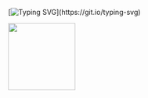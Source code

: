 [![Typing SVG](https://readme-typing-svg.demolab.com/?color=474B50&lines=Hi%2C+I'm+丶恩嗯+%F0%9F%91%8B;祝你快乐，不止今天!&center=true&size=27")](https://git.io/typing-svg)

<img align="" height="137px" src="https://github-readme-stats.vercel.app/api/top-langs/?username=Yinbao77&hide_title=true&hide_border=true&layout=compact&theme=graywhite&locale=cn" />
